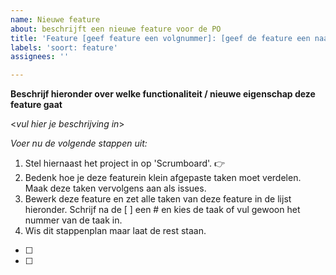 ```yaml
---
name: Nieuwe feature
about: beschrijft een nieuwe feature voor de PO
title: 'Feature [geef feature een volgnummer]: [geef de feature een naam]'
labels: 'soort: feature'
assignees: ''

---
```


**Beschrijf hieronder over welke functionaliteit / nieuwe eigenschap deze feature gaat**
  
<_vul hier je beschrijving in_>

*Voer nu de volgende stappen uit:*
1. Stel hiernaast het project in op 'Scrumboard'. 👉
2. Bedenk hoe je deze featurein klein afgepaste taken moet verdelen. Maak deze taken vervolgens aan als issues.
3. Bewerk deze feature en zet alle taken van deze feature in de lijst hieronder. Schrijf na de [ ] een # en kies de taak of vul gewoon het nummer van de taak in.
4. Wis dit stappenplan maar laat de rest staan.

- [ ] 
- [ ] 
